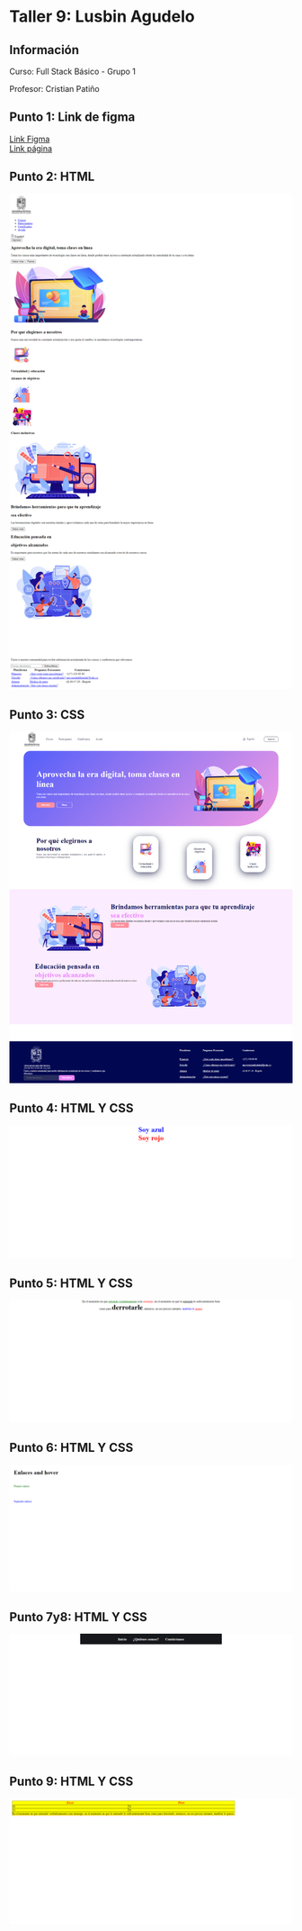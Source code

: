 <h1>Taller 9: Lusbin Agudelo</h1>

<h2>Información</h2>
<p>Curso: Full Stack Básico - Grupo 1</p>
<p>Profesor: Cristian Patiño</p>

<h2>Punto 1: Link de figma</h2>
<a href="https://www.figma.com/file/dsD7udStE0tbt7uxMWgQFF/Lusbin-Agudelo---Figma-Exercise?type=design&node-id=0%3A1&mode=design&t=k9NsnamHHl4nXY27-1" target="_BLANK"> Link Figma </a>
<br>
<a href="https://agudelolusbin.github.io/taller-9-full-stack/" target="_BLANK">Link página</a>

<h2>Punto 2: HTML</h2>
<img src="./public/images/html.png" alt="html">

<h2>Punto 3: CSS</h2>
<img src="./public/images/a1-3.png" alt="css">

<h2>Punto 4: HTML Y CSS</h2>
<img src="./public/images/a4.png" alt="img actividad 4">

<h2>Punto 5: HTML Y CSS</h2>
<img src="./public/images/a5.png" alt="img actividad 5">

<h2>Punto 6: HTML Y CSS</h2>
<img src="./public/images/a6.png" alt="img actividad 6">

<h2>Punto 7y8: HTML Y CSS</h2>
<img src="./public/images/a7y8.png" alt="img actividad 7y8">

<h2>Punto 9: HTML Y CSS</h2>
<img src="./public/images/a9.png" alt="img actividad 9">